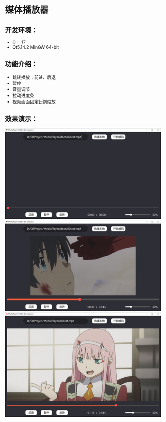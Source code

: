 # 媒体播放器



## 开发环境：
- C++17
- Qt5.14.2 MinGW 64-bit

## 功能介绍：

* 跳转播放：前进、后退
* 暂停
* 音量调节
* 拉动进度条
* 视频画面固定比例缩放

## 效果演示：

<img src="docs/QQ截图20240516172923.png" alt="本地路径" style="zoom:50%;" />

<img src="docs/QQ截图20240516172942.png" alt="本地路径" style="zoom:50%;" />

<img src="docs/QQ截图20240515105635.png" alt="本地路径" style="zoom:50%;" />